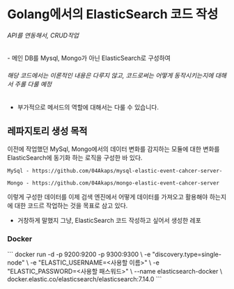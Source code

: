 <h1>Golang에서의 ElasticSearch 코드 작성</h1>

<h6>API를 연동해서, CRUD작업</h6>
- 메인 DB를 Mysql, Mongo가 아닌 ElasticSearch로 구성하여

<h6>해당 코드에서는 이론적인 내용은 다루지 않고, 코드로써는 어떻게 동작시키는지에 대해서 주롤 다룰 예정</h6>

- 부가적으로 메서드의 역할에 대해서는 다룰 수 있습니다.


## 레파지토리 생성 목적
이전에 작업했던 MySql, Mongo에서의 데이터 변화를 감지하는 모듈에 대한 변화를
ElasticSearch에 동기화 하는 로직을 구성한 바 있다.
```azure
MySql - https://github.com/04Akaps/mysql-elastic-event-cahcer-server-

Mongo - https://github.com/04Akaps/mongo-elastic-event-cahcer-server
```

이렇게 구성한 데이터를 이제 검색 엔진에서 어떻게 데이터를 가져오고 활용해야 하는지에 대한 코드르 작업하는 것을 목표로 삼고 있다.
- 거창하게 말했지 그냥, ElasticSearch 코드 작성하고 싶어서 생성한 레포

<h3>Docker</h3>
```
docker run -d -p 9200:9200 -p 9300:9300 \
-e "discovery.type=single-node" \
-e "ELASTIC_USERNAME=<사용할 이름>" \
-e "ELASTIC_PASSWORD=<사용할 패스워드>" \
--name elasticsearch-docker \
docker.elastic.co/elasticsearch/elasticsearch:7.14.0
```
